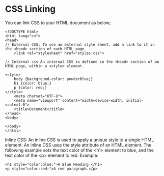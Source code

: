 # CSS Linking

You can link CSS to your HTML document as below;

    <!DOCTYPE html>
    <html lang="en">
    <head>
    // External CSS: To use an external style sheet, add a link to it in the <head> section of each HTML page
        <link rel="stylesheet" href="styles.css">

    // Internal css An internal CSS is defined in the <head> section of an HTML page, within a <style> element.

    <style>
        body {background-color: powderblue;}
        h1 {color: blue;}
        p {color: red;}
    </style>
        <meta charset="UTF-8">
        <meta name="viewport" content="width=device-width, initial-scale=1.0">
        <title>Document</title>
    </head>
    <body>
        
    </body>
    </html>

Inline CSS: An inline CSS is used to apply a unique style to a single HTML element.
An inline CSS uses the style attribute of an HTML element.
The following example sets the text color of the &lt;h1&gt; element to blue, and the text color of the &lt;p&gt; element to red:
Example:

    <h1 style="color:blue;">A Blue Heading </h1>
    <p style="color:red;">A red paragraph.</p>